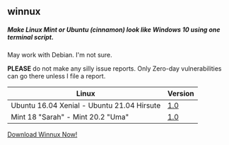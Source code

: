 ## winnux

##### Make Linux Mint or Ubuntu (cinnamon) look like Windows 10 using one terminal script.

May work with Debian. I'm not sure.

**PLEASE** do not make any silly issue reports. Only Zero-day vulnerabilities can go there unless I file a report.

Linux | Version
------------ | -------------
Ubuntu 16.04 Xenial - Ubuntu 21.04 Hirsute | [1.0](https://github.com/techguy16/winnux/releases/download/1.0/Winnux_1-0.sh)
Mint 18 "Sarah" - Mint 20.2 "Uma" | [1.0](https://github.com/techguy16/winnux/releases/download/1.0/Winnux_1-0.sh)

[Download Winnux Now!](https://github.com/techguy16/winnux/releases/download/0.9/Winnux.sh)
